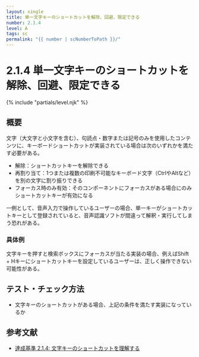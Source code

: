 ```yaml
---
layout: single
title: 単一文字キーのショートカットを解除、回避、限定できる
number: 2.1.4
level: A
tags: sc
permalink: "{{ number | scNumberToPath }}/"
---
```


# 2.1.4 単一文字キーのショートカットを解除、回避、限定できる

{% include "partials/level.njk" %}

## 概要

文字（大文字と小文字を含む）、句読点・数字または記号のみを使用したコンテンツに、キーボードショートカットが実装されている場合は次のいずれかを満たす必要がある。

- 解除：ショートカットキーを解除できる
- 再割り当て：1つまたは複数の印刷不可能なキーボード文字（CtrlやAltなど）を別の文字に割り振りできる
- フォーカス時のみ有効：そのコンポーネントにフォーカスがある場合にのみショートカットキーが有効になる

一例として、音声入力で操作しているユーザーの場合、単一キーがショートカットキーとして登録されていると、音声認識ソフトが間違って解釈・実行してしまう恐れがある。

### 具体例
文字キーを押すと検索ボックスにフォーカスが当たる実装の場合、例えばShift + Hキーにショートカットキーを設定しているユーザーは、正しく操作できない可能性がある。

## テスト・チェック方法

- 文字キーのショートカットがある場合、上記の条件を満たす実装になっているか

## 参考文献

- [達成基準 2.1.4: 文字キーのショートカットを理解する](https://waic.jp/docs/WCAG21/Understanding/character-key-shortcuts.html)
